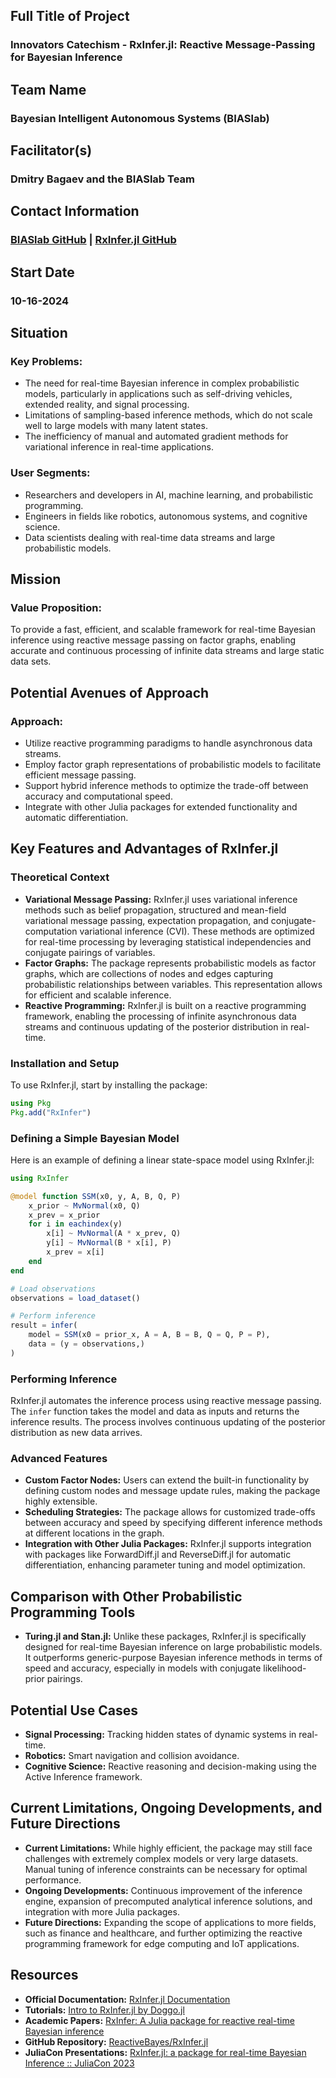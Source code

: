 ## Full Title of Project
### Innovators Catechism - RxInfer.jl: Reactive Message-Passing for Bayesian Inference

## Team Name
### Bayesian Intelligent Autonomous Systems (BIASlab)

## Facilitator(s)
### Dmitry Bagaev and the BIASlab Team

## Contact Information
### [BIASlab GitHub](https://github.com/biaslab) | [RxInfer.jl GitHub](https://github.com/ReactiveBayes/RxInfer.jl)

## Start Date
### 10-16-2024

## Situation
### Key Problems:
- The need for real-time Bayesian inference in complex probabilistic models, particularly in applications such as self-driving vehicles, extended reality, and signal processing.
- Limitations of sampling-based inference methods, which do not scale well to large models with many latent states.
- The inefficiency of manual and automated gradient methods for variational inference in real-time applications.

### User Segments:
- Researchers and developers in AI, machine learning, and probabilistic programming.
- Engineers in fields like robotics, autonomous systems, and cognitive science.
- Data scientists dealing with real-time data streams and large probabilistic models.

## Mission
### Value Proposition:
To provide a fast, efficient, and scalable framework for real-time Bayesian inference using reactive message passing on factor graphs, enabling accurate and continuous processing of infinite data streams and large static data sets.

## Potential Avenues of Approach
### Approach:
- Utilize reactive programming paradigms to handle asynchronous data streams.
- Employ factor graph representations of probabilistic models to facilitate efficient message passing.
- Support hybrid inference methods to optimize the trade-off between accuracy and computational speed.
- Integrate with other Julia packages for extended functionality and automatic differentiation.

## Key Features and Advantages of RxInfer.jl

### Theoretical Context
- **Variational Message Passing:** RxInfer.jl uses variational inference methods such as belief propagation, structured and mean-field variational message passing, expectation propagation, and conjugate-computation variational inference (CVI). These methods are optimized for real-time processing by leveraging statistical independencies and conjugate pairings of variables.
- **Factor Graphs:** The package represents probabilistic models as factor graphs, which are collections of nodes and edges capturing probabilistic relationships between variables. This representation allows for efficient and scalable inference.
- **Reactive Programming:** RxInfer.jl is built on a reactive programming framework, enabling the processing of infinite asynchronous data streams and continuous updating of the posterior distribution in real-time.

### Installation and Setup
To use RxInfer.jl, start by installing the package:
```julia
using Pkg
Pkg.add("RxInfer")
```

### Defining a Simple Bayesian Model
Here is an example of defining a linear state-space model using RxInfer.jl:

```julia
using RxInfer

@model function SSM(x0, y, A, B, Q, P)
    x_prior ~ MvNormal(x0, Q)
    x_prev = x_prior
    for i in eachindex(y)
        x[i] ~ MvNormal(A * x_prev, Q)
        y[i] ~ MvNormal(B * x[i], P)
        x_prev = x[i]
    end
end

# Load observations
observations = load_dataset()

# Perform inference
result = infer(
    model = SSM(x0 = prior_x, A = A, B = B, Q = Q, P = P),
    data = (y = observations,)
)
```

### Performing Inference
RxInfer.jl automates the inference process using reactive message passing. The `infer` function takes the model and data as inputs and returns the inference results. The process involves continuous updating of the posterior distribution as new data arrives.

### Advanced Features
- **Custom Factor Nodes:** Users can extend the built-in functionality by defining custom nodes and message update rules, making the package highly extensible.
- **Scheduling Strategies:** The package allows for customized trade-offs between accuracy and speed by specifying different inference methods at different locations in the graph.
- **Integration with Other Julia Packages:** RxInfer.jl supports integration with packages like ForwardDiff.jl and ReverseDiff.jl for automatic differentiation, enhancing parameter tuning and model optimization.

## Comparison with Other Probabilistic Programming Tools
- **Turing.jl and Stan.jl:** Unlike these packages, RxInfer.jl is specifically designed for real-time Bayesian inference on large probabilistic models. It outperforms generic-purpose Bayesian inference methods in terms of speed and accuracy, especially in models with conjugate likelihood-prior pairings.

## Potential Use Cases
- **Signal Processing:** Tracking hidden states of dynamic systems in real-time.
- **Robotics:** Smart navigation and collision avoidance.
- **Cognitive Science:** Reactive reasoning and decision-making using the Active Inference framework.

## Current Limitations, Ongoing Developments, and Future Directions
- **Current Limitations:** While highly efficient, the package may still face challenges with extremely complex models or very large datasets. Manual tuning of inference constraints can be necessary for optimal performance.
- **Ongoing Developments:** Continuous improvement of the inference engine, expansion of precomputed analytical inference solutions, and integration with more Julia packages.
- **Future Directions:** Expanding the scope of applications to more fields, such as finance and healthcare, and further optimizing the reactive programming framework for edge computing and IoT applications.

## Resources
- **Official Documentation:** [RxInfer.jl Documentation](https://rxinfer.ml)
- **Tutorials:** [Intro to RxInfer.jl by Doggo.jl](https://www.youtube.com/watch?v=_vVHWzK9NEI)
- **Academic Papers:** [RxInfer: A Julia package for reactive real-time Bayesian inference](https://www.theoj.org/joss-papers/joss.05161/10.21105.joss.05161.pdf)
- **GitHub Repository:** [ReactiveBayes/RxInfer.jl](https://github.com/ReactiveBayes/RxInfer.jl)
- **JuliaCon Presentations:** [RxInfer.jl: a package for real-time Bayesian Inference :: JuliaCon 2023](https://pretalx.com/juliacon2023/talk/WQNE9L/)